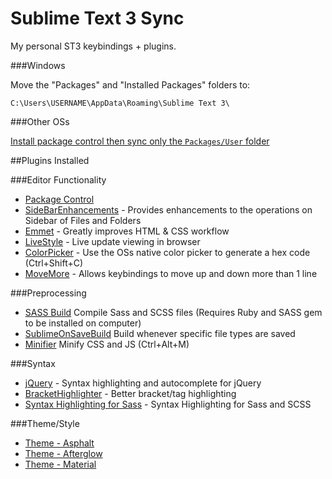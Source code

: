 # Sublime Text 3 Sync

My personal ST3 keybindings + plugins.

###Windows

Move the "Packages" and "Installed Packages" folders to:

`C:\Users\USERNAME\AppData\Roaming\Sublime Text 3\`

###Other OSs

[Install package control then sync only the `Packages/User` folder](https://packagecontrol.io/docs/syncing)

##Plugins Installed

###Editor Functionality

* [Package Control](https://packagecontrol.io/)
* [SideBarEnhancements](https://packagecontrol.io/packages/SideBarEnhancements) - Provides enhancements to the operations on Sidebar of Files and Folders
* [Emmet](https://packagecontrol.io/packages/Emmet) - Greatly improves HTML & CSS workflow
* [LiveStyle](https://packagecontrol.io/packages/LiveStyle) - Live update viewing in browser
* [ColorPicker](https://packagecontrol.io/packages/ColorPicker) - Use the OSs native color picker to generate a hex code (Ctrl+Shift+C)
* [MoveMore](https://github.com/sflip/SublimeMoveMore) - Allows keybindings to move up and down more than 1 line

###Preprocessing

* [SASS Build](https://packagecontrol.io/packages/SASS%20Build) Compile Sass and SCSS files (Requires Ruby and SASS gem to be installed on computer)
* [SublimeOnSaveBuild](https://packagecontrol.io/packages/SublimeOnSaveBuild) Build whenever specific file types are saved
* [Minifier](https://packagecontrol.io/packages/Minifier) Minify CSS and JS (Ctrl+Alt+M)

###Syntax

* [jQuery](https://packagecontrol.io/packages/jQuery) - Syntax highlighting and autocomplete for jQuery
* [BracketHighlighter](https://packagecontrol.io/packages/BracketHighlighter) - Better bracket/tag highlighting
* [Syntax Highlighting for Sass](https://packagecontrol.io/packages/Syntax%20Highlighting%20for%20Sass) - Syntax Highlighting for Sass and SCSS

###Theme/Style

* [Theme - Asphalt](https://packagecontrol.io/packages/Theme%20-%20Asphalt)
* [Theme - Afterglow](https://packagecontrol.io/packages/Theme%20-%20Afterglow)
* [Theme - Material](https://packagecontrol.io/packages/Material%20Theme)